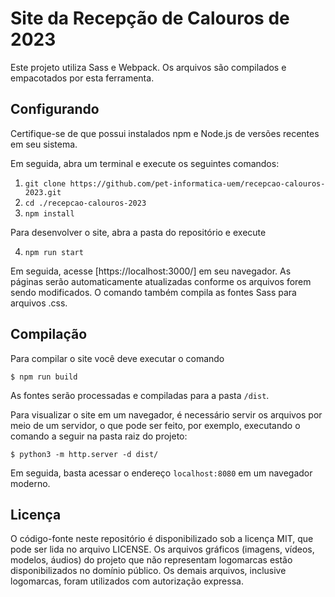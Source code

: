 # Site da Recepção de Calouros de 2023

Este projeto utiliza Sass e Webpack. Os arquivos são compilados e empacotados por esta ferramenta.

## Configurando

Certifique-se de que possui instalados npm e Node.js de versões recentes em seu sistema.

Em seguida, abra um terminal e execute os seguintes comandos:

1. `git clone https://github.com/pet-informatica-uem/recepcao-calouros-2023.git`
2. `cd ./recepcao-calouros-2023`
3. `npm install`

Para desenvolver o site, abra a pasta do repositório e execute

4. `npm run start`

Em seguida, acesse [https://localhost:3000/] em seu navegador. As páginas serão automaticamente atualizadas conforme os arquivos forem sendo modificados. O comando também compila as fontes Sass para arquivos .css.

## Compilação

Para compilar o site você deve executar o comando

    $ npm run build

As fontes serão processadas e compiladas para a pasta `/dist`.

Para visualizar o site em um navegador, é necessário servir os arquivos por meio de um servidor, o que pode ser feito, por exemplo, executando o comando a seguir na pasta raiz do projeto:

    $ python3 -m http.server -d dist/

Em seguida, basta acessar o endereço `localhost:8080` em um navegador moderno.

## Licença

O código-fonte neste repositório é disponibilizado sob a licença MIT, que pode ser lida no arquivo LICENSE. Os arquivos gráficos (imagens, vídeos, modelos, áudios) do projeto que não representam logomarcas estão disponibilizados no domínio público. Os demais arquivos, inclusive logomarcas, foram utilizados com autorização expressa.
